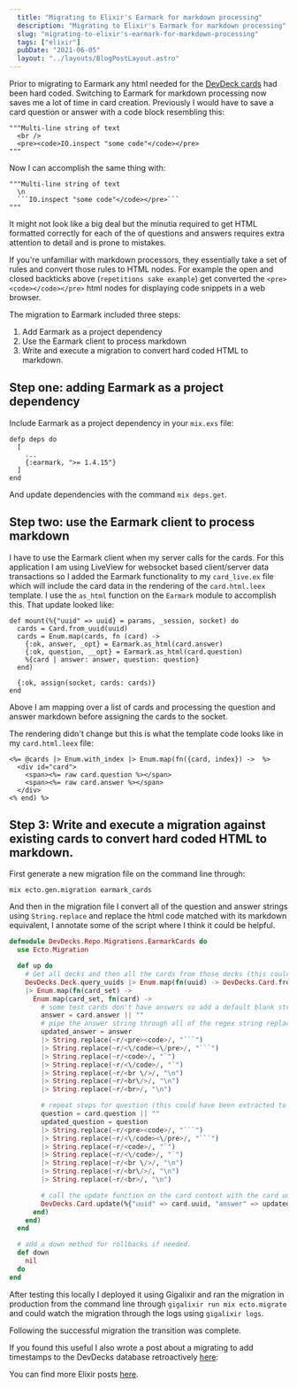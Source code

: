 ```yaml
---
  title: "Migrating to Elixir's Earmark for markdown processing"
  description: "Migrating to Elixir's Earmark for markdown processing"
  slug: "migrating-to-elixir's-earmark-for-markdown-processing"
  tags: ["elixir"]
  pubDate: "2021-06-05"
  layout: "../layouts/BlogPostLayout.astro"
---
```


Prior to migrating to Earmark any html needed for the [DevDeck cards](https://tinytechtuts.com/decks/elixir/comprehensions/a756fa67-e16d-4cf8-b303-1cbee8b22fce) had been hard coded. Switching to Earmark for markdown processing now saves me a lot of time in card creation. Previously I would have to save a card question or answer with a code block resembling this:
```
"""Multi-line string of text
  <br />
  <pre><code>IO.inspect "some code"</code></pre>
"""
```

Now I can accomplish the same thing with:
```
"""Multi-line string of text
  \n
  ```IO.inspect "some code"</code></pre>```
"""
```

It might not look like a big deal but the minutia required to get HTML formatted correctly for each of the of questions and answers requires extra attention to detail and is prone to mistakes.

If you're unfamiliar with markdown processors, they essentially take a set of rules and convert those rules to HTML nodes. For example the open and closed backticks above (```repetitions sake example```) get converted the `<pre><code></code></pre>` html nodes for displaying code snippets in a web browser.

The migration to Earmark included three steps:
1) Add Earmark as a project dependency
2) Use the Earmark client to process markdown
3) Write and execute a migration to convert hard coded HTML to markdown.

<h2>Step one: adding Earmark as a project dependency</h2>

Include Earmark as a project dependency in your `mix.exs` file:

```
defp deps do
  [
    ...
    {:earmark, ">= 1.4.15"}
  ]
end
```

And update dependencies with the command `mix deps.get`.


<h2>Step two: use the Earmark client to process markdown</h2>

I have to use the Earmark client when my server calls for the cards. For this application I am using LiveView for websocket based client/server data transactions so I added the Earmark functionality to my `card_live.ex` file which will include the card data in the rendering of the `card.html.leex` template. I use the `as_html` function on the `Earmark` module to accomplish this. That update looked like:

```
def mount(%{"uuid" => uuid} = params, _session, socket) do
  cards = Card.from_uuid(uuid)
  cards = Enum.map(cards, fn (card) ->
    {:ok, answer, _opt} = Earmark.as_html(card.answer)
    {:ok, question, __opt} = Earmark.as_html(card.question)
    %{card | answer: answer, question: question}
  end)

  {:ok, assign(socket, cards: cards)}
end
```
Above I am mapping over a list of cards and processing the question and answer markdown before assigning the cards to the socket.

The rendering didn't change but this is what the template code looks like in my `card.html.leex` file:
```
<%= @cards |> Enum.with_index |> Enum.map(fn({card, index}) ->  %>
  <div id="card">
    <span><%= raw card.question %></span>
    <span><%= raw card.answer %></span>
  </div>
<% end) %>
```

<h2>Step 3: Write and execute a migration against existing cards to convert hard coded HTML to markdown.</h2>

First generate a new migration file on the command line through:
```
mix ecto.gen.migration earmark_cards
```

And then in the migration file I convert all of the question and answer strings using `String.replace` and replace the html code matched with its markdown equivalent, I annotate some of the script where I think it could be helpful.

```elixir
defmodule DevDecks.Repo.Migrations.EarmarkCards do
  use Ecto.Migration

  def up do
    # Get all decks and then all the cards from those decks (this could be simplified)
    DevDecks.Deck.query_uuids |> Enum.map(fn(uuid) -> DevDecks.Card.from_uuid(uuid) end)
    |> Enum.map(fn(card_set) ->
      Enum.map(card_set, fn(card) ->
        # some test cards don't have answers so add a default blank string
        answer = card.answer || ""
        # pipe the answer string through all of the regex string replacement
        updated_answer = answer
        |> String.replace(~r/<pre><code>/, "```")
        |> String.replace(~r/<\/code><\/pre>/, "```")
        |> String.replace(~r/<code>/, "`")
        |> String.replace(~r/<\/code>/, "`")
        |> String.replace(~r/<br \/>/, "\n")
        |> String.replace(~r/<br\/>/, "\n")
        |> String.replace(~r/<br>/, "\n")

        # repeat steps for question (this could have been extracted to a function)
        question = card.question || ""
        updated_question = question
        |> String.replace(~r/<pre><code>/, "```")
        |> String.replace(~r/<\/code><\/pre>/, "```")
        |> String.replace(~r/<code>/, "`")
        |> String.replace(~r/<\/code>/, "`")
        |> String.replace(~r/<br \/>/, "\n")
        |> String.replace(~r/<br\/>/, "\n")
        |> String.replace(~r/<br>/, "\n")

        # call the update function on the card context with the card uuid to find the card and the updated answer and question.
        DevDecks.Card.update(%{"uuid" => card.uuid, "answer" => updated_answer, "question" => updated_question})
      end)
    end)
  end

  # add a down method for rollbacks if needed.
  def down
    nil
  do
end
```

After testing this locally I deployed it using Gigalixir and ran the migration in production from the command line through `gigalixir run mix ecto.migrate` and could watch the migration through the logs using `gigalixir logs`.

Following the successful migration the transition was complete.

If you found this useful I also wrote a post about a migrating to add timestamps to the DevDecks database retroactively [here](https://tinytechtuts.com/2021-retroactively-add-timestamps-in-phoenix-ecto):

You can find more Elixir posts [here](https://tinytechtuts.com/tags/elixir).
